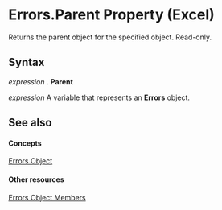 
# Errors.Parent Property (Excel)

Returns the parent object for the specified object. Read-only.


## Syntax

 _expression_ . **Parent**

 _expression_ A variable that represents an **Errors** object.


## See also


#### Concepts


[Errors Object](d2b50bbf-2685-fc5f-74c5-fa8bb9955f2a.md)
#### Other resources


[Errors Object Members](0f601644-7675-bd01-b085-b7d31dd9c86d.md)
